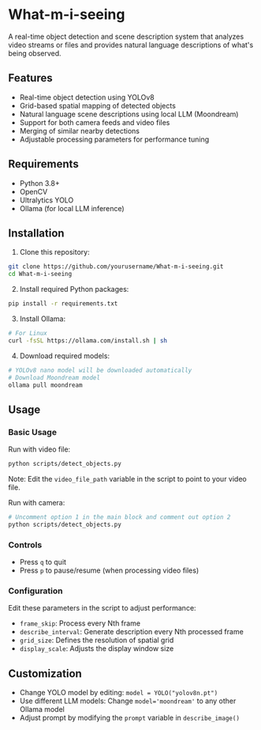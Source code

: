 # What-m-i-seeing

A real-time object detection and scene description system that analyzes video streams or files and provides natural language descriptions of what's being observed.



## Features

- Real-time object detection using YOLOv8
- Grid-based spatial mapping of detected objects
- Natural language scene descriptions using local LLM (Moondream)
- Support for both camera feeds and video files
- Merging of similar nearby detections
- Adjustable processing parameters for performance tuning

## Requirements

- Python 3.8+
- OpenCV
- Ultralytics YOLO
- Ollama (for local LLM inference)

## Installation

1. Clone this repository:
```bash
git clone https://github.com/yourusername/What-m-i-seeing.git
cd What-m-i-seeing
```

2. Install required Python packages:
```bash
pip install -r requirements.txt
```

3. Install Ollama:
```bash
# For Linux
curl -fsSL https://ollama.com/install.sh | sh
```

4. Download required models:
```bash
# YOLOv8 nano model will be downloaded automatically
# Download Moondream model
ollama pull moondream
```

## Usage

### Basic Usage

Run with video file:
```bash
python scripts/detect_objects.py
```
Note: Edit the `video_file_path` variable in the script to point to your video file.

Run with camera:
```bash
# Uncomment option 1 in the main block and comment out option 2
python scripts/detect_objects.py
```

### Controls

- Press `q` to quit
- Press `p` to pause/resume (when processing video files)

### Configuration

Edit these parameters in the script to adjust performance:

- `frame_skip`: Process every Nth frame
- `describe_interval`: Generate description every Nth processed frame
- `grid_size`: Defines the resolution of spatial grid
- `display_scale`: Adjusts the display window size

## Customization

- Change YOLO model by editing: `model = YOLO("yolov8n.pt")`
- Use different LLM models: Change `model='moondream'` to any other Ollama model
- Adjust prompt by modifying the `prompt` variable in `describe_image()` 
